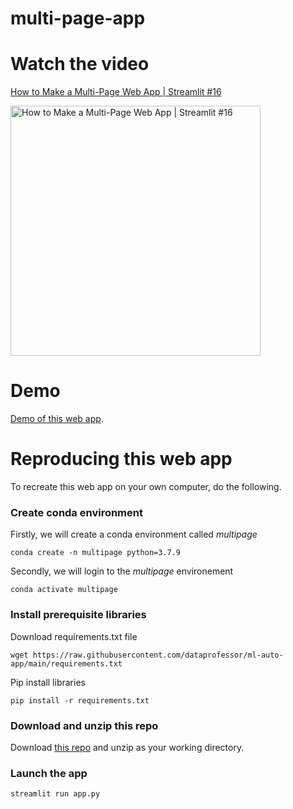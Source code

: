 # multi-page-app

# Watch the video
[How to Make a Multi-Page Web App | Streamlit #16](https://youtu.be/nSw96qUbK9o)

<a href="https://youtu.be/nSw96qUbK9o"><img src="http://img.youtube.com/vi/nSw96qUbK9o/0.jpg" alt="How to Make a Multi-Page Web App | Streamlit #16" title="How to Make a Multi-Page Web App | Streamlit #16" width="400" /></a>

# Demo

[Demo of this web app](#).

# Reproducing this web app
To recreate this web app on your own computer, do the following.

### Create conda environment
Firstly, we will create a conda environment called *multipage*
```
conda create -n multipage python=3.7.9
```
Secondly, we will login to the *multipage* environement
```
conda activate multipage
```
### Install prerequisite libraries

Download requirements.txt file

```
wget https://raw.githubusercontent.com/dataprofessor/ml-auto-app/main/requirements.txt

```

Pip install libraries
```
pip install -r requirements.txt
```

### Download and unzip this repo

Download [this repo](https://github.com/dataprofessor/multi-page-app/archive/main.zip) and unzip as your working directory.

###  Launch the app

```
streamlit run app.py
```
